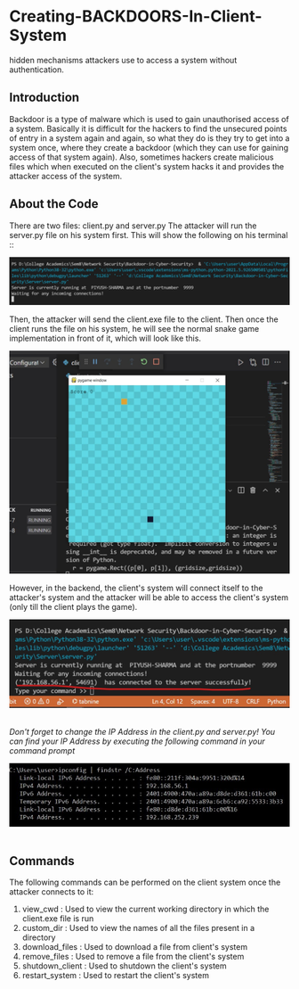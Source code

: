 # Creating-BACKDOORS-In-Client-System
 hidden mechanisms attackers use to access a system without authentication.


## Introduction
Backdoor is a type of malware which is used to gain unauthorised access of a system. Basically it is difficult for the hackers to find the unsecured points of entry in a system again and again, so what they do is they try to get into a system once, where they create a backdoor (which they can use for gaining access of that system again). Also, sometimes hackers create malicious files which when executed on the client's system hacks it and provides the attacker access of the system.

## About the Code
There are two files: client.py and server.py
The attacker will run the server.py file on his system first. This will show the following on his terminal ::

![Waiting for Incoming Connections](https://github.com/bleak14midwinter/Creating-BACKDOORS-In-Client-System/blob/main/Images/Waiting%20for%20incoming%20connections.jpg)

Then, the attacker will send the client.exe file to the client. Then once the client runs the file on his system, he will see the normal snake game implementation in front of it, which will look like this.

![Snake Game](https://github.com/bleak14midwinter/Creating-BACKDOORS-In-Client-System/blob/main/Images/Snake_Game.jpg)

However, in the backend, the client's system will connect itself to the attacker's system and the attacker will be able to access the client's system (only till the client plays the game).

![Connected](https://github.com/bleak14midwinter/Creating-BACKDOORS-In-Client-System/blob/main/Images/Successful%20connection.jpg)
<br>
<br>

_Don't forget to change the IP Address in the client.py and server.py! You can find your IP Address by executing the following command in your command prompt_

![IPv4 Address](https://github.com/bleak14midwinter/Creating-BACKDOORS-In-Client-System/blob/main/Images/IPv4_Address.jpg)
<br><br>

## Commands
The following commands can be performed on the client system once the attacker connects to it:
1. view_cwd : Used to view the current working directory in which the client.exe file is run
2. custom_dir : Used to view the names of all the files present in a directory
3. download_files : Used to download a file from client's system
4. remove_files : Used to remove a file from the client's system
5. shutdown_client : Used to shutdown the client's system
6. restart_system : Used to restart the client's system

